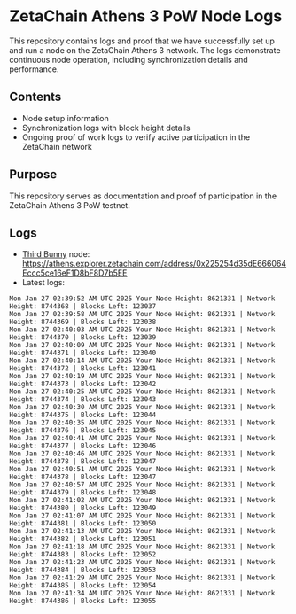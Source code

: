 # ZetaChain Athens 3 PoW Node Logs
This repository contains logs and proof that we have successfully set up and run a node on the ZetaChain Athens 3 network. The logs demonstrate continuous node operation, including synchronization details and performance.

## Contents
- Node setup information
- Synchronization logs with block height details
- Ongoing proof of work logs to verify active participation in the ZetaChain network

## Purpose
This repository serves as documentation and proof of participation in the ZetaChain Athens 3 PoW testnet.

## Logs

- [Third Bunny](https://thirdbunny.xyz/) node: https://athens.explorer.zetachain.com/address/0x225254d35dE666064Eccc5ce16eF1D8bF8D7b5EE
- Latest logs:
```
Mon Jan 27 02:39:52 AM UTC 2025 Your Node Height: 8621331 | Network Height: 8744368 | Blocks Left: 123037
Mon Jan 27 02:39:58 AM UTC 2025 Your Node Height: 8621331 | Network Height: 8744369 | Blocks Left: 123038
Mon Jan 27 02:40:03 AM UTC 2025 Your Node Height: 8621331 | Network Height: 8744370 | Blocks Left: 123039
Mon Jan 27 02:40:09 AM UTC 2025 Your Node Height: 8621331 | Network Height: 8744371 | Blocks Left: 123040
Mon Jan 27 02:40:14 AM UTC 2025 Your Node Height: 8621331 | Network Height: 8744372 | Blocks Left: 123041
Mon Jan 27 02:40:19 AM UTC 2025 Your Node Height: 8621331 | Network Height: 8744373 | Blocks Left: 123042
Mon Jan 27 02:40:25 AM UTC 2025 Your Node Height: 8621331 | Network Height: 8744374 | Blocks Left: 123043
Mon Jan 27 02:40:30 AM UTC 2025 Your Node Height: 8621331 | Network Height: 8744375 | Blocks Left: 123044
Mon Jan 27 02:40:35 AM UTC 2025 Your Node Height: 8621331 | Network Height: 8744376 | Blocks Left: 123045
Mon Jan 27 02:40:41 AM UTC 2025 Your Node Height: 8621331 | Network Height: 8744377 | Blocks Left: 123046
Mon Jan 27 02:40:46 AM UTC 2025 Your Node Height: 8621331 | Network Height: 8744378 | Blocks Left: 123047
Mon Jan 27 02:40:51 AM UTC 2025 Your Node Height: 8621331 | Network Height: 8744378 | Blocks Left: 123047
Mon Jan 27 02:40:57 AM UTC 2025 Your Node Height: 8621331 | Network Height: 8744379 | Blocks Left: 123048
Mon Jan 27 02:41:02 AM UTC 2025 Your Node Height: 8621331 | Network Height: 8744380 | Blocks Left: 123049
Mon Jan 27 02:41:07 AM UTC 2025 Your Node Height: 8621331 | Network Height: 8744381 | Blocks Left: 123050
Mon Jan 27 02:41:13 AM UTC 2025 Your Node Height: 8621331 | Network Height: 8744382 | Blocks Left: 123051
Mon Jan 27 02:41:18 AM UTC 2025 Your Node Height: 8621331 | Network Height: 8744383 | Blocks Left: 123052
Mon Jan 27 02:41:23 AM UTC 2025 Your Node Height: 8621331 | Network Height: 8744384 | Blocks Left: 123053
Mon Jan 27 02:41:29 AM UTC 2025 Your Node Height: 8621331 | Network Height: 8744385 | Blocks Left: 123054
Mon Jan 27 02:41:34 AM UTC 2025 Your Node Height: 8621331 | Network Height: 8744386 | Blocks Left: 123055
```
